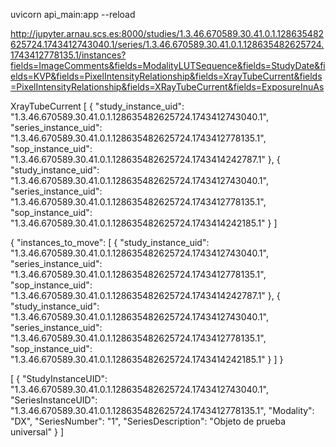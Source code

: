 uvicorn api_main:app --reload

http://jupyter.arnau.scs.es:8000/studies/1.3.46.670589.30.41.0.1.128635482625724.1743412743040.1/series/1.3.46.670589.30.41.0.1.128635482625724.1743412778135.1/instances?fields=ImageComments&fields=ModalityLUTSequence&fields=StudyDate&fields=KVP&fields=PixelIntensityRelationship&fields=XrayTubeCurrent&fields=PixelIntensityRelationship&fields=XRayTubeCurrent&fields=ExposureInuAs

XrayTubeCurrent
[
{
  "study_instance_uid": "1.3.46.670589.30.41.0.1.128635482625724.1743412743040.1",
  "series_instance_uid": "1.3.46.670589.30.41.0.1.128635482625724.1743412778135.1",
  "sop_instance_uid": "1.3.46.670589.30.41.0.1.128635482625724.1743414242787.1"
},
{
  "study_instance_uid": "1.3.46.670589.30.41.0.1.128635482625724.1743412743040.1",
  "series_instance_uid": "1.3.46.670589.30.41.0.1.128635482625724.1743412778135.1",
  "sop_instance_uid": "1.3.46.670589.30.41.0.1.128635482625724.1743414242185.1"
}
]


{
  "instances_to_move": [
{
  "study_instance_uid": "1.3.46.670589.30.41.0.1.128635482625724.1743412743040.1",
  "series_instance_uid": "1.3.46.670589.30.41.0.1.128635482625724.1743412778135.1",
  "sop_instance_uid": "1.3.46.670589.30.41.0.1.128635482625724.1743414242787.1"
},
{
  "study_instance_uid": "1.3.46.670589.30.41.0.1.128635482625724.1743412743040.1",
  "series_instance_uid": "1.3.46.670589.30.41.0.1.128635482625724.1743412778135.1",
  "sop_instance_uid": "1.3.46.670589.30.41.0.1.128635482625724.1743414242185.1"
}
  ]
}


[
  {
    "StudyInstanceUID": "1.3.46.670589.30.41.0.1.128635482625724.1743412743040.1",
    "SeriesInstanceUID": "1.3.46.670589.30.41.0.1.128635482625724.1743412778135.1",
    "Modality": "DX",
    "SeriesNumber": "1",
    "SeriesDescription": "Objeto de prueba universal"
  }
]